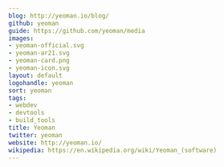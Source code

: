 ```yaml
---
blog: http://yeoman.io/blog/
github: yeoman
guide: https://github.com/yeoman/media
images:
- yeoman-official.svg
- yeoman-ar21.svg
- yeoman-card.png
- yeoman-icon.svg
layout: default
logohandle: yeoman
sort: yeoman
tags:
- webdev
- devtools
- build_tools
title: Yeoman
twitter: yeoman
website: http://yeoman.io/
wikipedia: https://en.wikipedia.org/wiki/Yeoman_(software)
---
```

